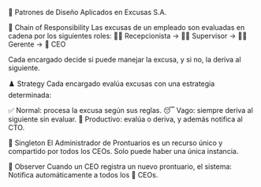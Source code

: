 🎯 Patrones de Diseño Aplicados en Excusas S.A.


🔗 Chain of Responsibility
Las excusas de un empleado son evaluadas en cadena por los siguientes roles:
👩‍💼 Recepcionista → 🧑‍💼 Supervisor → 🧑‍⚖️ Gerente → 👔 CEO

Cada encargado decide si puede manejar la excusa, y si no, la deriva al siguiente.


♟️ Strategy
Cada encargado evalúa excusas con una estrategia determinada:

✅ Normal: procesa la excusa según sus reglas.
😴 Vago: siempre deriva al siguiente sin evaluar.
🚀 Productivo: evalúa o deriva, y además notifica al CTO.


👤 Singleton
El Administrador de Prontuarios es un recurso único y compartido por todos los CEOs.
Solo puede haber una única instancia.

👀 Observer
Cuando un CEO registra un nuevo prontuario, el sistema:
Notifica automáticamente a todos los 👔 CEOs.

